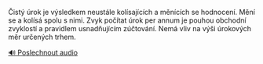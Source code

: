 
Čistý úrok je výsledkem neustále kolísajících a měnících se hodnocení. Mění se a kolísá spolu s nimi. Zvyk počítat úrok per annum je pouhou obchodní zvyklostí a pravidlem usnadňujícím zúčtování. Nemá vliv na výši úrokových měr určených trhem.

[🔊 Poslechnout audio](/data/7-paragraphs/audio/chapter_96/para_004-ist-rok-je-vsledkem-neustle-kolsajcch-a-m.mp3)

